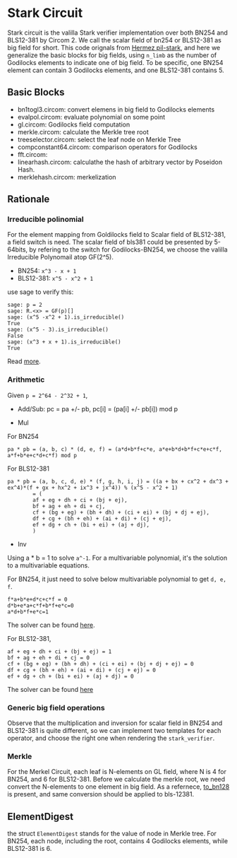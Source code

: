 # Stark Circuit

Stark circuit is the valilla Stark verifier implementation over both BN254 and BLS12-381 by Circom 2. We call the scalar field of bn254 or BLS12-381 as big field for short.
This code orignals from [Hermez pil-stark](https://github.com/0xPolygonHermez/pil-stark), and here we generalize the basic blocks for big fields, using `n_limb` as the number of Godilocks elements to indicate one of big field.
To be specific, one BN254 element can contain 3 Godilocks elements, and one BLS12-381 contains 5.

## Basic Blocks

* bn1togl3.circom: convert elemens in big field to Godilocks elements
* evalpol.circom: evaluate polynomial on some point
* gl.circom: Godilocks field computation
* merkle.circom: calculate the Merkle tree root
* treeselector.circom: select the leaf node on Merkle Tree
* compconstant64.circom: comparison operators for Godilocks
* fft.circom:
* linearhash.circom: calculathe the hash of arbitrary vector by Poseidon Hash.
* merklehash.circom: merkelization

## Rationale

### Irreducible polinomial

For the element mapping from Goldilocks field to Scalar field of BLS12-381, a field switch is need.
The scalar field of bls381 could be presented by 5-64bits, by refering to the switch for Godilocks-BN254, we choose the valilla Irreducible Polynomail atop GF(2^5).

* BN254: `x^3 - x + 1`
* BLS12-381: `x^5 - x^2 + 1`

use sage to verify this:

```
sage: p = 2
sage: R.<x> = GF(p)[]
sage: (x^5 -x^2 + 1).is_irreducible()
True
sage: (x^5 - 3).is_irreducible()
False
sage: (x^3 + x + 1).is_irreducible()
True
```

Read [more](https://www.partow.net/programming/polynomials/index.html).

### Arithmetic

Given `p = 2^64 - 2^32 + 1`,

* Add/Sub: pc = pa +/- pb, pc[i] = (pa[i] +/- pb[i]) mod p

* Mul

For BN254

```
pa * pb = (a, b, c) * (d, e, f) = (a*d+b*f+c*e, a*e+b*d+b*f+c*e+c*f, a*f+b*e+c*d+c*f) mod p
```

For BLS12-381


```
pa * pb = (a, b, c, d, e) * (f, g, h, i, j) = ((a + bx + cx^2 + dx^3 + ex^4)*(f + gx + hx^2 + ix^3 + jx^4)) % (x^5 - x^2 + 1)
        = (
        af + eg + dh + ci + (bj + ej),
        bf + ag + eh + di + cj,
        cf + (bg + eg) + (bh + dh) + (ci + ei) + (bj + dj + ej),
        df + cg + (bh + eh) + (ai + di) + (cj + ej),
        ef + dg + ch + (bi + ei) + (aj + dj),
        )
```

* Inv

Using a * b = 1 to solve `a^-1`. For a multivariable polynomial, it's the solution to a multivariable equations.

For BN254, it just need to solve below multivariable polynomial to get `d, e, f`.

```
f*a+b*e+d*c+c*f = 0
d*b+e*a+c*f+b*f+e*c=0
a*d+b*f+e*c=1
```

The solver can be found [here](https://www.polymathlove.com/polymonials/midpoint-of-a-line/symbolic-equation-solving.html#c=solve_algstepsequationsolvesystem&v247=d%252Ce%252Cf&v248=3&v249=f*a%2Bb*e%2Bd*c%2B%2520c*f%2520%253D%25200&v250=d*b%2Be*a%2Bc*f%2Bb*f%2Be*c%253D0&v251=a*d%2Bb*f%2Be*c%253D1).

For BLS12-381,

```
af + eg + dh + ci + (bj + ej) = 1
bf + ag + eh + di + cj = 0
cf + (bg + eg) + (bh + dh) + (ci + ei) + (bj + dj + ej) = 0
df + cg + (bh + eh) + (ai + di) + (cj + ej) = 0
ef + dg + ch + (bi + ei) + (aj + dj) = 0
```

The solver can be found [here](https://www.polymathlove.com/polymonials/midpoint-of-a-line/symbolic-equation-solving.html#c=solve_algstepsequationsolvesystem&v247=f%252Cg%252Ch%252Ci%252Cj&v248=5&v249=af%2520%2B%2520eg%2520%2B%2520dh%2520%2B%2520ci%2520%2B%2520%2528bj%2520%2B%2520ej%2529%2520%253D%25201&v250=bf%2520%2B%2520ag%2520%2B%2520eh%2520%2B%2520di%2520%2B%2520cj%2520%253D%25200&v251=cf%2520%2B%2520%2528bg%2520%2B%2520eg%2529%2520%2B%2520%2528bh%2520%2B%2520dh%2529%2520%2B%2520%2528ci%2520%2B%2520ei%2529%2520%2B%2520%2528bj%2520%2B%2520dj%2520%2B%2520ej%2529%2520%253D%25200&v252=df%2520%2B%2520cg%2520%2B%2520%2528bh%2520%2B%2520eh%2529%2520%2B%2520%2528ai%2520%2B%2520di%2529%2520%2B%2520%2528cj%2520%2B%2520ej%2529%2520%253D%25200&v253=ef%2520%2B%2520dg%2520%2B%2520ch%2520%2B%2520%2528bi%2520%2B%2520ei%2529%2520%2B%2520%2528aj%2520%2B%2520dj%2529%2520%253D%25200)

### Generic big field operations

Observe that the multiplication and inversion for scalar field in BN254 and BLS12-381 is quite different, so we can implement two templates for each operator, and choose the right one when rendering the `stark_verifier`.

### Merkle

For the Merkel Circuit, each leaf is N-elements on GL field, where N is 4 for BN254, and 6 for BLS12-381. Before we calculate the merkle root, we need convert the N-elements to one element in big field.
As a refernece, [to\_bn128](https://github.com/0xEigenLabs/eigen-zkvm/blob/main/starky/src/digest.rs#L73) is present, and same conversion should be applied to bls-12381.

## ElementDigest

the struct `ElementDigest` stands for the value of node in Merkle tree. For BN254, each node, including the root, contains 4 Godilocks elements, while BLS12-381 is 6.

